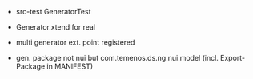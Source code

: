 
* src-test GeneratorTest

* Generator.xtend for real

* multi generator ext. point registered



* gen. package not nui but com.temenos.ds.ng.nui.model (incl. Export-Package in MANIFEST)
